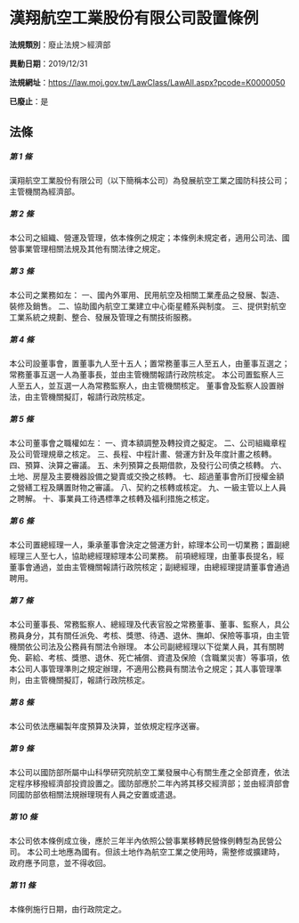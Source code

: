# 漢翔航空工業股份有限公司設置條例

**法規類別**：廢止法規＞經濟部

**異動日期**：2019/12/31  

**法規網址**：https://law.moj.gov.tw/LawClass/LawAll.aspx?pcode=K0000050

**已廢止**：是



## 法條
##### 第 1 條
漢翔航空工業股份有限公司（以下簡稱本公司）為發展航空工業之國防科技公司；主管機關為經濟部。

##### 第 2 條
本公司之組織、營運及管理，依本條例之規定；本條例未規定者，適用公司法、國營事業管理相關法規及其他有關法律之規定。

##### 第 3 條
本公司之業務如左：
一、國內外軍用、民用航空及相關工業產品之發展、製造、裝修及銷售。
二、協助國內航空工業建立中心衛星體系與制度。
三、提供對航空工業系統之規劃、整合、發展及管理之有關技術服務。

##### 第 4 條
本公司設董事會，置董事九人至十五人；置常務董事三人至五人，由董事互選之；常務董事互選一人為董事長，並由主管機關報請行政院核定。
本公司置監察人三人至五人，並互選一人為常務監察人，由主管機關核定。
董事會及監察人設置辦法，由主管機關擬訂，報請行政院核定。

##### 第 5 條
本公司董事會之職權如左：
一、資本額調整及轉投資之擬定。
二、公司組織章程及公司管理規章之核定。
三、長程、中程計畫、營運方針及年度計畫之核轉。
四、預算、決算之審議。
五、未列預算之長期借款，及發行公司債之核轉。
六、土地、房屋及主要機器設備之變賣或交換之核轉。
七、超過董事會所訂授權金額之營繕工程及購置財物之審議。
八、契約之核轉或核定。
九、一級主管以上人員之聘解。
十、事業員工待遇標準之核轉及福利措施之核定。

##### 第 6 條
本公司置總經理一人，秉承董事會決定之營運方針，綜理本公司一切業務；置副總經理三人至七人，協助總經理綜理本公司業務。
前項總經理，由董事長提名，經董事會通過，並由主管機關報請行政院核定；副總經理，由總經理提請董事會通過聘用。

##### 第 7 條
本公司董事長、常務監察人、總經理及代表官股之常務董事、董事、監察人，具公務員身分，其有關任派免、考核、獎懲、待遇、退休、撫卹、保險等事項，由主管機關依公司法及公務員有關法令辦理。
本公司副總經理以下從業人員，其有關聘免、薪給、考核、獎懲、退休、死亡補償、資遣及保險（含職業災害）等事項，依本公司人事管理準則之規定辦理，不適用公務員有關法令之規定；其人事管理準則，由主管機關擬訂，報請行政院核定。

##### 第 8 條
本公司依法應編製年度預算及決算，並依規定程序送審。

##### 第 9 條
本公司以國防部所屬中山科學研究院航空工業發展中心有關生產之全部資產，依法定程序移撥經濟部投資設置之。國防部應於二年內將其移交經濟部；並由經濟部會同國防部依相關法規辦理現有人員之安置或遣退。

##### 第 10 條
本公司依本條例成立後，應於三年半內依照公營事業移轉民營條例轉型為民營公司。
本公司土地應為國有。但該土地作為航空工業之使用時，需整修或擴建時，政府應予同意，並不得收回。

##### 第 11 條
本條例施行日期，由行政院定之。


